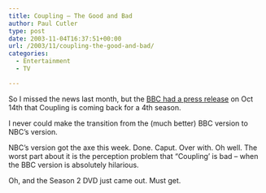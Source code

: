 ```yaml
---
title: Coupling – The Good and Bad
author: Paul Cutler
type: post
date: 2003-11-04T16:37:51+00:00
url: /2003/11/coupling-the-good-and-bad/
categories:
  - Entertainment
  - TV

---
```

So I missed the news last month, but the [BBC had a press release][1] on Oct 14th that Coupling is coming back for a 4th season. 

I never could make the transition from the (much better) BBC version to NBC&#8217;s version.

NBC&#8217;s version got the axe this week. Done. Caput. Over with. Oh well. The worst part about it is the perception problem that &#8220;Coupling&#8217; is bad &#8211; when the BBC version is absolutely hilarious.

Oh, and the Season 2 DVD just came out. Must get.

 [1]: http://www.bbc.co.uk/comedy/news/20031014.shtml